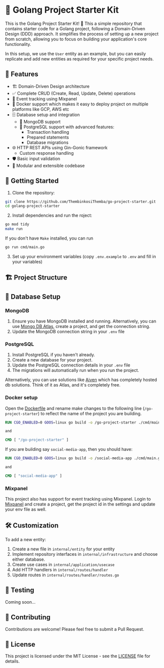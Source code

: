 # 🚀 Golang Project Starter Kit

This is the Golang Project Starter Kit! 🎉 This a simple repository that contains starter code for a Golang project, following a Domain-Driven Design (DDD) approach. It simplifies the process of setting up a new project from scratch, allowing you to focus on building your application's core functionality.

In this setup, we use the `User` entity as an example, but you can easily replicate and add new entities as required for your specific project needs.

## 🌟 Features

- 🏗️ Domain-Driven Design architecture
- ✅ Complete CRUD (Create, Read, Update, Delete) operations
- 📅 Event tracking using Mixpanel
- 🐳 Docker support which makes it easy to deploy project on multiple platforms like GCP, AWS etc
- 🗄️ Database setup and integration
  - 🍃 MongoDB support
  - 🐘 PostgreSQL support with advanced features:
    - Transaction handling
    - Prepared statements
    - Database migrations
- 🌐 HTTP REST APIs using Gin-Gonic framework
  - Custom response handling
- 🛡️ Basic input validation
- 🧩 Modular and extensible codebase

## 🚀 Getting Started

1. Clone the repository:

```bash
git clone https://github.com/ThembinkosiThemba/go-project-starter.git
cd golang-project-starter
```
2. Install dependencies and run the roject:

```bash
go mod tidy
make run
```

If you don't have `Make` installed, you can run 
```bash
go run cmd/main.go
```

3. Set up your environment variables (copy `.env.example` to `.env` and fill in your variables)

## 🏗️ Project Structure

## 💾 Database Setup

### MongoDB

1. Ensure you have MongoDB installed and running. Alternatively, you can use [Mongo DB Atlas](https://www.mongodb.com/cloud/atlas/register), create a project, and get the connection string.
2. Update the MongoDB connection string in your `.env` file

### PostgreSQL

1. Install PostgreSQL if you haven't already.
2. Create a new database for your project.
3. Update the PostgreSQL connection details in your `.env` file
4. The migrations will automatically run when you run the project.

Alternatively, you can use solutions like [Aiven](https://aiven.io/) which has completely hosted db solutions. Think of it as Atlas, and it's completely free.

### Docker setup

Open the [Dockerfile](Dockerfile) and rename make changes to the following line (`/go-project-starter`) to reflect the name of the project you are building.
```Dockerfile
RUN CGO_ENABLED=0 GOOS=linux go build -o /go-project-starter ./cmd/main.go

and 

CMD [ "/go-project-starter" ]
```

If you are building say `social-media-app`, then you should have:
```Dockerfile
RUN CGO_ENABLED=0 GOOS=linux go build -o /social-media-app ./cmd/main.go

and

CMD [ "social-media-app" ]
```

### Mixpanel
This project also has support for event tracking using Mixpanel. Login to [Mixpanel](mixpanel.com) and create a project, get the project id in the settings and update your env file as well.

## 🛠️ Customization

To add a new entity:

1. Create a new file in `internal/entity` for your entity
2. Implement repository interfaces in `internal/infrastructure` and choose either database.
3. Create use cases in `internal/application/usecase`
4. Add HTTP handlers in `internal/routes/handler`
5. Update routes in `internal/routes/handler/routes.go`

## 🧪 Testing

Coming soon...

## 🤝 Contributing

Contributions are welcome! Please feel free to submit a Pull Request.

## 📄 License

This project is licensed under the MIT License - see the [LICENSE](LICENSE) file for details.
